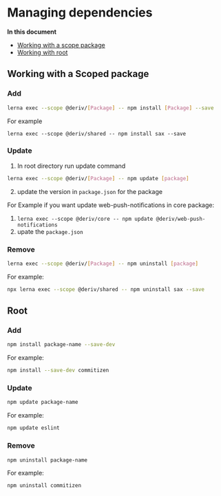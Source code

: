 # Managing dependencies

**In this document**

-   [Working with a scope package](#working-with-a-scoped-package)
-   [Working with root](#working-with-root)

## Working with a Scoped package

### Add

```sh
lerna exec --scope @deriv/[Package] -- npm install [Package] --save
```

For example

```
lerna exec --scope @deriv/shared -- npm install sax --save
```

### Update

1. In root directory run update command

```sh
lerna exec --scope @deriv/[Package] -- npm update [package]
```

2. update the version in `package.json` for the package

For Example if you want update web-push-notifications in core package:

1. `lerna exec --scope @deriv/core -- npm update @deriv/web-push-notifications`
2. upate the `package.json`

### Remove

```sh
lerna exec --scope @deriv/[Package] -- npm uninstall [package]
```

For example:

```sh
npx lerna exec --scope @deriv/shared -- npm uninstall sax --save
```

## Root

### Add

```sh
npm install package-name --save-dev
```

For example:

```sh
npm install --save-dev commitizen
```

### Update

```sh
npm update package-name
```

For example:

```sh
npm update eslint
```

### Remove

```sh
npm uninstall package-name
```

For example:

```sh
npm uninstall commitizen
```
